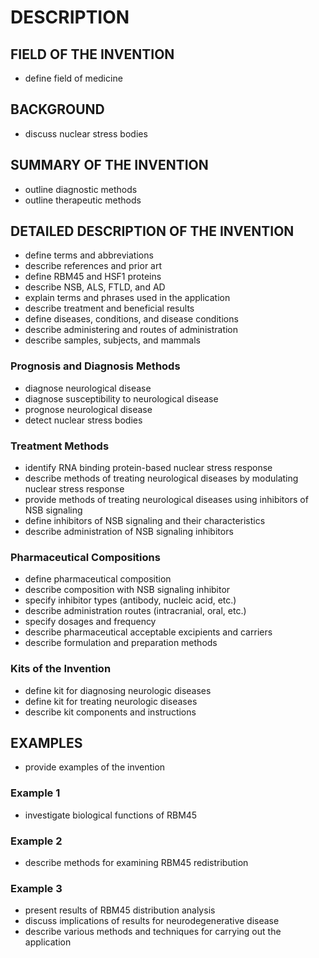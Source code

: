 # DESCRIPTION

## FIELD OF THE INVENTION

- define field of medicine

## BACKGROUND

- discuss nuclear stress bodies

## SUMMARY OF THE INVENTION

- outline diagnostic methods
- outline therapeutic methods

## DETAILED DESCRIPTION OF THE INVENTION

- define terms and abbreviations
- describe references and prior art
- define RBM45 and HSF1 proteins
- describe NSB, ALS, FTLD, and AD
- explain terms and phrases used in the application
- describe treatment and beneficial results
- define diseases, conditions, and disease conditions
- describe administering and routes of administration
- describe samples, subjects, and mammals

### Prognosis and Diagnosis Methods

- diagnose neurological disease
- diagnose susceptibility to neurological disease
- prognose neurological disease
- detect nuclear stress bodies

### Treatment Methods

- identify RNA binding protein-based nuclear stress response
- describe methods of treating neurological diseases by modulating nuclear stress response
- provide methods of treating neurological diseases using inhibitors of NSB signaling
- define inhibitors of NSB signaling and their characteristics
- describe administration of NSB signaling inhibitors

### Pharmaceutical Compositions

- define pharmaceutical composition
- describe composition with NSB signaling inhibitor
- specify inhibitor types (antibody, nucleic acid, etc.)
- describe administration routes (intracranial, oral, etc.)
- specify dosages and frequency
- describe pharmaceutical acceptable excipients and carriers
- describe formulation and preparation methods

### Kits of the Invention

- define kit for diagnosing neurologic diseases
- define kit for treating neurologic diseases
- describe kit components and instructions

## EXAMPLES

- provide examples of the invention

### Example 1

- investigate biological functions of RBM45

### Example 2

- describe methods for examining RBM45 redistribution

### Example 3

- present results of RBM45 distribution analysis
- discuss implications of results for neurodegenerative disease
- describe various methods and techniques for carrying out the application

